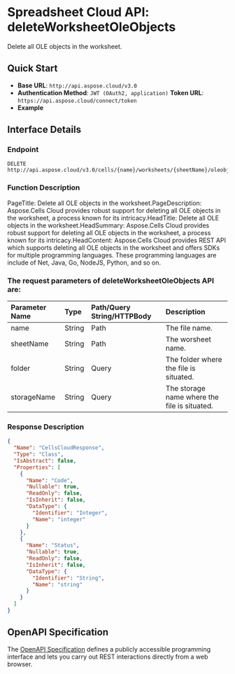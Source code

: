 # **Spreadsheet Cloud API: deleteWorksheetOleObjects**

Delete all OLE objects in the worksheet. 


## **Quick Start**

- **Base URL**: `http://api.aspose.cloud/v3.0`
- **Authentication Method**: `JWT (OAuth2, application)`  **Token URL**: `https://api.aspose.cloud/connect/token`
- **Example** 

## **Interface Details**

### **Endpoint** 

```
DELETE http://api.aspose.cloud/v3.0/cells/{name}/worksheets/{sheetName}/oleobjects
```
### **Function Description**
PageTitle: Delete all OLE objects in the worksheet.PageDescription: Aspose.Cells Cloud provides robust support for deleting all OLE objects in the worksheet, a process known for its intricacy.HeadTitle: Delete all OLE objects in the worksheet.HeadSummary: Aspose.Cells Cloud provides robust support for deleting all OLE objects in the worksheet, a process known for its intricacy.HeadContent: Aspose.Cells Cloud provides REST API which supports deleting all OLE objects in the worksheet and offers SDKs for multiple programming languages. These programming languages are include of Net, Java, Go, NodeJS, Python, and so on.

### The request parameters of **deleteWorksheetOleObjects** API are: 

| Parameter Name | Type | Path/Query String/HTTPBody | Description | 
| :- | :- | :- |:- | 
|name|String|Path|The file name.|
|sheetName|String|Path|The worsheet name.|
|folder|String|Query|The folder where the file is situated.|
|storageName|String|Query|The storage name where the file is situated.|

### **Response Description**
```json
{
  "Name": "CellsCloudResponse",
  "Type": "Class",
  "IsAbstract": false,
  "Properties": [
    {
      "Name": "Code",
      "Nullable": true,
      "ReadOnly": false,
      "IsInherit": false,
      "DataType": {
        "Identifier": "Integer",
        "Name": "integer"
      }
    },
    {
      "Name": "Status",
      "Nullable": true,
      "ReadOnly": false,
      "IsInherit": false,
      "DataType": {
        "Identifier": "String",
        "Name": "string"
      }
    }
  ]
}
```


## OpenAPI Specification

The [OpenAPI Specification](https://reference.aspose.cloud/cells/#/OleObjectsController/DeleteWorksheetOleObjects) defines a publicly accessible programming interface and lets you carry out REST interactions directly from a web browser.
